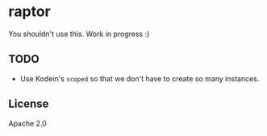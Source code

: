 raptor
======

You shouldn't use this. Work in progress :)



TODO
----

- Use Kodein's `scoped` so that we don't have to create so many instances.



License
-------

Apache 2.0
